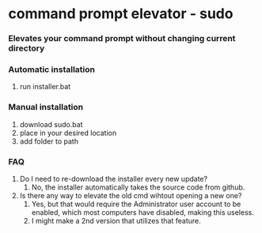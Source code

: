 # command prompt elevator - sudo

### Elevates your command prompt without changing current directory

### Automatic installation
1. run installer.bat

### Manual installation
1. download sudo.bat
2. place in your desired location
3. add folder to path

### FAQ
1. Do I need to re-download the installer every new update?
   1. No, the installer automatically takes the source code from github.
2. Is there any way to elevate the old cmd wihtout opening a new one?
   1. Yes, but that would require the Administrator user account to be enabled, which most computers have disabled, making this useless.
   2. I might make a 2nd version that utilizes that feature.
